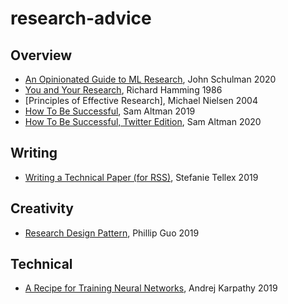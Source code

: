 # research-advice

## Overview

- [An Opinionated Guide to ML Research](http://joschu.net/blog/opinionated-guide-ml-research.html), John Schulman 2020
- [You and Your Research](http://www.cs.virginia.edu/~robins/YouAndYourResearch.html), Richard Hamming 1986
- [Principles of Effective Research], Michael Nielsen 2004
- [How To Be Successful](http://blog.samaltman.com/how-to-be-successful), Sam Altman 2019
- [How To Be Successful, Twitter Edition](https://threader.app/thread/1214274038933020672), Sam Altman 2020

## Writing
- [Writing a Technical Paper (for RSS)](https://h2r.cs.brown.edu/writing-a-technical-paper/), Stefanie Tellex 2019

## Creativity

- [Research Design Pattern](http://pgbovine.net/research-design-patterns.htm), Phillip Guo 2019


## Technical

- [A Recipe for Training Neural Networks](http://karpathy.github.io/2019/04/25/recipe/), Andrej Karpathy 2019
